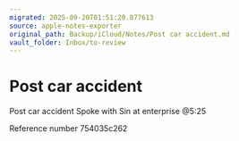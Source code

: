 ```yaml
---
migrated: 2025-09-20T01:51:20.877613
source: apple-notes-exporter
original_path: Backup/iCloud/Notes/Post car accident.md
vault_folder: Inbox/to-review
---
```

# Post car accident



Post car accident
Spoke with Sin at enterprise @5:25

Reference number
754035c262

